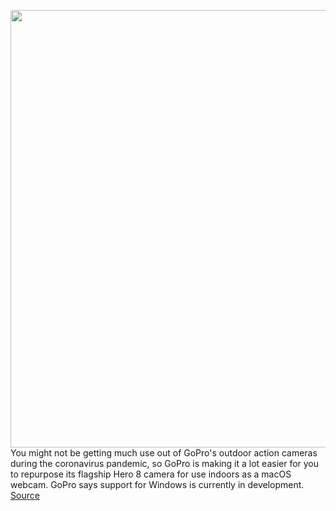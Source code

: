 <img src='https://cdn.vox-cdn.com/thumbor/1dEY9_s5mTv2eOztmZ7ng4HEHXM=/0x0:2040x1361/1200x800/filters:focal(857x518:1183x844)/cdn.vox-cdn.com/uploads/chorus_image/image/67036885/brose_190930_3699_0012.0.jpg' width='700px' /><br/>
You might not be getting much use out of GoPro's outdoor action cameras during the coronavirus pandemic, so GoPro is making it a lot easier for you to repurpose its flagship Hero 8 camera for use indoors as a macOS webcam. GoPro says support for Windows is currently in development.
<a href='https://www.theverge.com/2020/7/9/21318832/gopro-hero8-webcam-macos-software'> Source <a/>
